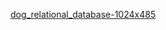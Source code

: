 [dog_relational_database-1024x485](https://user-images.githubusercontent.com/74432853/154869899-4e8d56c4-df29-4c42-bba9-ccd8311dbf0a.png)
